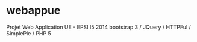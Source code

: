 webappue
========

Projet Web Application UE - EPSI I5 2014
bootstrap 3 / JQuery / HTTPFul / SimplePie / PHP 5
